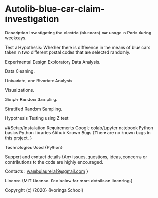 # Autolib-blue-car-claim-investigation
Description
Investigating the electric (bluecars) car usage in Paris during weekdays.

Test a Hypothesis: Whether there is difference in the means of blue cars taken in two different postal codes that are selected randomly.

Experimental Design
Exploratory Data Analysis.

Data Cleaning.

Univariate, and Bivariate Analysis.

Visualizations.

Simple Random Sampling.

Stratified Random Sampling.

Hypothesis Testing using Z test

##Setup/Installation Requirements
Google colab/jupyter notebook
Python basics
Python libraries
Github
Known Bugs
{There are no known bugs in this project. }

Technologies Used
{Python}

Support and contact details
{Any issues, questions, ideas, concerns or contributions to the code are highly encouraged.

Contacts : wambuiaurelia19@gmail.com }

License
{MIT License. See below for more details on licensing.}

Copyright (c) {2020} {Moringa School}
